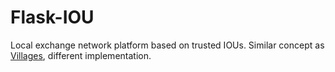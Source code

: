 # Flask-IOU
Local exchange network platform based on trusted IOUs. Similar concept as [Villages](https://villages.io/), different implementation.
